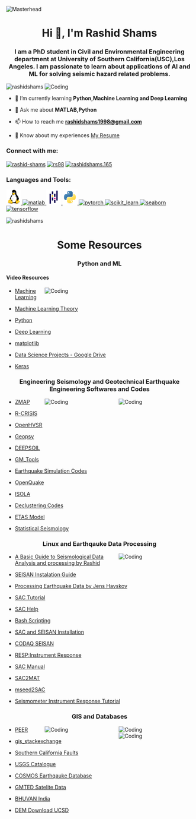 ![Masterhead](https://c.tenor.com/LDuF2jVabwoAAAAC/banner-welcome.gif)
<h1 align="center">Hi 👋, I'm Rashid Shams</h1>
<h3 align="center">I am a PhD student in Civil and Environmental Engineering department at University of Southern California(USC),Los Angeles. I am passionate to learn about applications of AI and ML for solving seismic hazard related problems.</h3>
<img align="right" alt="Coding" width="400" src="https://acropolis-wp-content-uploads.s3.us-west-1.amazonaws.com/2019/02/hero.gif">

<p align="left"> <img src="https://komarev.com/ghpvc/?username=rashidshams&label=Profile%20views&color=0e75b6&style=flat" alt="rashidshams" /> </p>


- 🌱 I’m currently learning **Python,Machine Learning and Deep Learning**


- 💬 Ask me about **MATLAB,Python**


- 📫 How to reach me **rashidshams1998@gmail.com**


- 📄 Know about my experiences [My Resume](https://drive.google.com/file/d/1zpxXwc2wkRJUtGPt7PU-Lye1uXl1ytxc/view?usp=sharing)

<h3 align="left">Connect with me:</h3>
<p align="left">
<a href="https://linkedin.com/in/rashid-shams" target="blank"><img align="center" src="https://raw.githubusercontent.com/rahuldkjain/github-profile-readme-generator/master/src/images/icons/Social/linked-in-alt.svg" alt="rashid-shams" height="30" width="40" /></a>
<a href="https://kaggle.com/rs98" target="blank"><img align="center" src="https://raw.githubusercontent.com/rahuldkjain/github-profile-readme-generator/master/src/images/icons/Social/kaggle.svg" alt="rs98" height="30" width="40" /></a>
<a href="https://instagram.com/rashid.shams.165" target="blank"><img align="center" src="https://raw.githubusercontent.com/rahuldkjain/github-profile-readme-generator/master/src/images/icons/Social/instagram.svg" alt="rashidshams.165" height="30" width="40" /></a>
</p>

<h3 align="left">Languages and Tools:</h3>
<p align="left"> <a href="https://www.linux.org/" target="_blank" rel="noreferrer"> <img src="https://raw.githubusercontent.com/devicons/devicon/master/icons/linux/linux-original.svg" alt="linux" width="40" height="40"/> </a> <a href="https://www.mathworks.com/" target="_blank" rel="noreferrer"> <img src="https://upload.wikimedia.org/wikipedia/commons/2/21/Matlab_Logo.png" alt="matlab" width="40" height="40"/> </a> <a href="https://pandas.pydata.org/" target="_blank" rel="noreferrer"> <img src="https://raw.githubusercontent.com/devicons/devicon/2ae2a900d2f041da66e950e4d48052658d850630/icons/pandas/pandas-original.svg" alt="pandas" width="40" height="40"/> </a> <a href="https://www.python.org" target="_blank" rel="noreferrer"> <img src="https://raw.githubusercontent.com/devicons/devicon/master/icons/python/python-original.svg" alt="python" width="40" height="40"/> </a> <a href="https://pytorch.org/" target="_blank" rel="noreferrer"> <img src="https://www.vectorlogo.zone/logos/pytorch/pytorch-icon.svg" alt="pytorch" width="40" height="40"/> </a> <a href="https://scikit-learn.org/" target="_blank" rel="noreferrer"> <img src="https://upload.wikimedia.org/wikipedia/commons/0/05/Scikit_learn_logo_small.svg" alt="scikit_learn" width="40" height="40"/> </a> <a href="https://seaborn.pydata.org/" target="_blank" rel="noreferrer"> <img src="https://seaborn.pydata.org/_images/logo-mark-lightbg.svg" alt="seaborn" width="40" height="40"/> </a> <a href="https://www.tensorflow.org" target="_blank" rel="noreferrer"> <img src="https://www.vectorlogo.zone/logos/tensorflow/tensorflow-icon.svg" alt="tensorflow" width="40" height="40"/> </a> </p>

<p><img align="center" src="https://github-readme-stats.vercel.app/api/top-langs?username=rashidshams&show_icons=true&locale=en&layout=compact" alt="rashidshams" /></p>

<h1 align="center">Some Resources</h1>

<h3 align="center">Python and ML</h3>
<h4 align="left">Video Resources</h4>
<img align="right" alt="Coding" width="400" src="https://images.squarespace-cdn.com/content/v1/5feb53185d3dab691b47361b/1609930650139-9NRI63XUJ29Y7E9LEA9G/12eca-machine-learning.gif">

- [Machine Learning](https://www.youtube.com/watch?v=gmvvaobm7eQ&list=PLeo1K3hjS3uvCeTYTeyfe0-rN5r8zn9rw&index=1)

- [Machine Learning Theory](https://www.youtube.com/playlist?list=PLu0W_9lII9ai6fAMHp-acBmJONT7Y4BSG)

- [Python](https://www.youtube.com/playlist?list=PLu0W_9lII9agICnT8t4iYVSZ3eykIAOME)

- [Deep Learning](https://www.youtube.com/playlist?list=PLZoTAELRMXVPGU70ZGsckrMdr0FteeRUi)

- [matplotlib](https://matplotlib.org/stable/tutorials/introductory/usage.html)

- [Data Science Projects - Google Drive](https://drive.google.com/drive/folders/1XdPbyAc9iWml0fPPNX91Yq3BRwkZAG2M)

- [Keras](https://keras.io/api/)

<h3 align="center">Engineering Seismology and Geotechnical Earthquake Engineering Softwares and Codes</h3>
<img align="right" alt="Coding" width="200" src="https://scpr.brightspotcdn.com/dims4/default/37e08b3/2147483647/strip/true/crop/2500x1500+0+0/resize/792x475!/quality/90/?url=http%3A%2F%2Fscpr-brightspot.s3.amazonaws.com%2F1e%2F08%2Fe88c8f9844cbbfc47b792ae0c41c%2Fep1.gif">
<img align="right" alt="Coding" width="200" src="https://www.suse.com/c/wp-content/uploads/2018/10/Open-Source-Software-.jpg">

- [ZMAP](https://github.com/CelsoReyes/zmap7/blob/master/README.md)

- [R-CRISIS](http://www.r-crisis.com/)

- [OpenHVSR](https://www.samuelbignardi.com/en/blog/openhvsr-imaging-subsurface-2d3d-elastic-properties-through-multiple-hvsr-modeling-and)

- [Geopsy](https://www.geopsy.org/)

- [DEEPSOIL](http://deepsoil.cee.illinois.edu/)

- [GM_Tools](https://www.risksciences.ucla.edu/nhr3/gmtools#RCTC)

- [Earthquake Simulation Codes](http://www.daveboore.com/software_online.html)

- [OpenQuake](https://www.globalquakemodel.org/oq-get-started)

- [ISOLA](http://seismo.geology.upatras.gr/isola/download.html)

- [Declustering Codes](https://gitlab.seismo.ethz.ch/reyesc/zmap/blob/faa87c8e2e92298a0f6cff3ca97313f07438442b/src/thomas/decluster/MonteDeclus.m)

- [ETAS Model](https://github.com/jalilian/ETAS)

- [Statistical Seismology](http://geophysics.eas.gatech.edu/people/bsullivan/tutorial/StatisticalSeismology.htm#part1_1)

<h3 align="center">Linux and Earthqauke Data Processing</h3>
<img align="right" alt="Coding" width="200" src="https://phoneky.co.uk/thumbs/screensavers/down/logo-brands/ubuntu_h3yny6ci.gif">

- [A Basic Guide to Seismological Data Analysis and processing by Rashid](https://docs.google.com/document/d/1A2j8kchDha2Lfsj5OMzj25wZLXxaJXB9/edit?usp=sharing&ouid=101928006199336677255&rtpof=true&sd=true)

- [SEISAN Instalation Guide](https://docs.google.com/document/d/1En9EFjstHnrGV6557abeM0cQ7EoBWpRL/edit?usp=sharing&ouid=101928006199336677255&rtpof=true&sd=true)

- [Processing Earthquake Data by Jens Havskov](https://drive.google.com/file/d/1-jzd7M18c6XV2X8wYr-ECa5xJAGJONeL/view?usp=sharing)

- [SAC Tutorial](http://geophysics.eas.gatech.edu/classes/SAC/)

- [SAC Help](http://moodle.glg.muohio.edu/mikeb/content/users/brudzimr/SAC/index.html)

- [Bash Scripting](https://iasbs.ac.ir/~aghods/tutorials/tutorial_bash_for_geophysicist/bash-for-geophysicist.html)

- [SAC and SEISAN Installation](https://sites.google.com/view/anupam2372/learning/seisan?authuser=0)

- [CODAQ SEISAN](https://seis.geus.net/software/seisan/node185.html)

- [RESP:Instrument Response](https://seis.geus.net/software/seisan/node231.html)

- [SAC Manual](http://www.adc1.iris.edu/files/sac-manual/)

- [SAC2MAT](https://github.com/mrzac/sac2mat)

- [mseed2SAC](https://www.jakewalter.net/sacresponse.html)

- [Seismometer Instrument Response Tutorial](https://www.jakewalter.net/sacresponse.html)

<h3 align="center">GIS and Databases</h3>
<img align="right" alt="Coding" width="200" src="https://images.squarespace-cdn.com/content/v1/53b80ff5e4b07eed85d72756/1572643786921-I5UDW680CMHM8EF3AFHP/arcgis-pro.jpeg">
<img align="right" alt="Coding" width="200" src="https://pbs.twimg.com/profile_images/858603658564513794/KgoQRQa6_400x400.jpg">
<img align="right" alt="Coding" width="200" src="https://admin.acceleratingscience.com/proteomics/wp-content/uploads/sites/2/2015/02/databases.jpg">

- [PEER](https://peer.berkeley.edu/research/data-sciences/databases)

- [gis_stackexchange](https://gis.stackexchange.com/questions/435595/how-to-get-slope-and-curvature-values-at-each-point-of-a-grid-point-using-arcmap)

- [Southern California Faults](https://scedc.caltech.edu/earthquake/significant.html)

- [USGS Catalogue](https://earthquake.usgs.gov/earthquakes/search/)

- [COSMOS Earthqauke Database](https://www.strongmotioncenter.org/vdc/scripts/default.plx)

- [GMTED Satelite Data](https://topotools.cr.usgs.gov/gmted_viewer/viewer.htm)

- [BHUVAN India](https://bhuvan-app3.nrsc.gov.in/data/download/index.php#)

- [DEM Download UCSD](https://topex.ucsd.edu/WWW_html/mar_topo.html)


